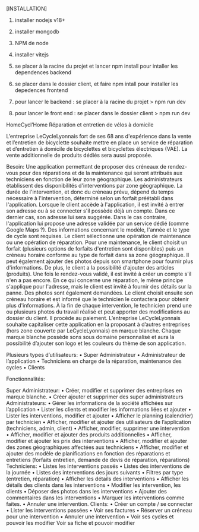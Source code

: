 [INSTALLATION]

1. installer nodejs v18+
2. installer mongodb
3. NPM de node
4. installer vitejs

5. se placer à la racine du projet et lancer npm install pour intaller les dependences backend
6. se placer dans le dossier client, et faire npm intall pour installer les depedences frontend
7. pour lancer le backend : se placer à la racine du projet > npm run dev
8. pour lancer le front end : se placer dans le dossier client > npm run dev



HomeCycl’Home
Réparation et entretien de vélos à domicile

L’entreprise LeCycleLyonnais fort de ses 68 ans d'expérience dans la vente et l’entretien de bicyclette souhaite mettre en place un service de réparation et d’entretien à domicile de bicyclettes et bicyclettes électriques (VAE). La vente additionnelle de produits dédiés sera aussi proposée.

Besoin: 
Une application permettant de proposer des créneaux de rendez-vous pour des réparations et de la maintenance qui seront attribués aux techniciens en fonction de leur zone géographique.
Les administrateurs établissent des disponibilités d'interventions par zone géographique. La durée de l'intervention, et donc du créneau prévu, dépend du temps nécessaire à l'intervention, déterminé selon un forfait préétabli dans l'application.
Lorsque le client accède à l'application, il est invité à entrer son adresse ou à se connecter s'il possède déjà un compte. Dans ce dernier cas, son adresse lui sera suggérée.
Dans le cas contraire, l'application lui propose une adresse validée par un service dédié (comme Google Maps ?).
Des informations concernant le modèle, l'année et le type de cycle sont requises.
Le client sélectionne une opération de maintenance ou une opération de réparation.
Pour une maintenance, le client choisit un forfait (plusieurs options de forfaits d'entretien sont disponibles) puis un créneau horaire conforme au type de forfait dans sa zone géographique. Il peut également ajouter des photos depuis son smartphone pour fournir plus d'informations. De plus, le client a la possibilité d'ajouter des articles (produits). Une fois le rendez-vous validé, il est invité à créer un compte s'il n'en a pas encore.
En ce qui concerne une réparation, le même principe s'applique pour l'adresse, mais le client est invité à fournir des détails sur la panne. Des photos sont également demandées. Le client choisit ensuite son créneau horaire et est informé que le technicien le contactera pour obtenir plus d'informations. 
À la fin de chaque intervention, le technicien prend une ou plusieurs photos du travail réalisé et peut apporter des modifications au dossier du client. Il procède au paiement.
L’entreprise LeCycleLyonnais souhaite capitaliser cette application en la proposant à d’autres entreprises (hors zone couverte par LeCycleLyonnais) en marque blanche.
Chaque marque blanche possède sons sous domaine personnalisé et aura la possibilité d’ajouter son logo et les couleurs du thème de son application.
 
Plusieurs types d’utilisateurs:
	• Super Administrateur
	• Administrateur de l’application
	• Techniciens en charge de la réparation, maintenance des cycles
	• Clients

Fonctionnalités:

Super Administrateur:
	• Créer, modifier et supprimer des entreprises en marque blanche.
	• Créer ajouter et supprimer des super administrateurs
Administrateurs:
	• Gérer les informations de la société affichées sur l’application
	• Lister les clients et modifier les informations liées et ajouter
	• Lister les interventions, modifier et ajouter
	• Afficher le planning (calendrier) par technicien
	• Afficher, modifier et ajouter des utilisateurs de l’application (techniciens, admin, client)
	• Afficher, modifier, supprimer une intervention
	• Afficher, modifier et ajouter des produits additionnelles
	• Afficher, modifier et ajouter les prix des interventions
	• Afficher, modifier et ajouter des zones géographiques affectées aux techniciens
	• Afficher, modifier et ajouter des modèle de planifications en fonction des réparations et entretiens (forfaits entretien, demande de devis de réparation, réparations)
Techniciens:
	• Listes les interventions passés
	• Listes des interventions de la journée 
	• Listes des interventions des jours suivants
	• Filtres par type (entretien, réparation)
	• Afficher les détails des interventions
	• Afficher les détails des clients dans les interventions
	• Modifier les intervention, les clients
	• Déposer des photos dans les interventions
	• Ajouter des commentaires dans les interventions
	• Marquer les interventions comme faites.
	• Annuler une intervention.
Clients:
	• Créer un compte / se connecter
	• Lister les interventions passées
	• Voir ses factures
	• Réserver un créneau pour une intervention
	• Annuler une intervention
	• Voir ses cycles et pouvoir les modifier
   Voir sa fiche et pouvoir modifier
